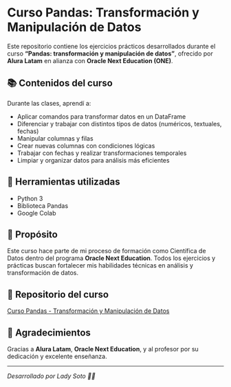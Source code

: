 # Curso Pandas: Transformación y Manipulación de Datos

Este repositorio contiene los ejercicios prácticos desarrollados durante el curso **“Pandas: transformación y manipulación de datos”**, ofrecido por **Alura Latam** en alianza con **Oracle Next Education (ONE)**.

## 📚 Contenidos del curso

Durante las clases, aprendí a:

- Aplicar comandos para transformar datos en un DataFrame
- Diferenciar y trabajar con distintos tipos de datos (numéricos, textuales, fechas)
- Manipular columnas y filas
- Crear nuevas columnas con condiciones lógicas
- Trabajar con fechas y realizar transformaciones temporales
- Limpiar y organizar datos para análisis más eficientes

## 🧠 Herramientas utilizadas

- Python 3
- Biblioteca Pandas
- Google Colab

## 🚀 Propósito

Este curso hace parte de mi proceso de formación como Científica de Datos dentro del programa **Oracle Next Education**. Todos los ejercicios y prácticas buscan fortalecer mis habilidades técnicas en análisis y transformación de datos.

## 🔗 Repositorio del curso

[Curso Pandas - Transformación y Manipulación de Datos](https://github.com/LadySoto/Curso_pandas_manipulacion_transformacion_datos)

## 🙌 Agradecimientos

Gracias a **Alura Latam**, **Oracle Next Education**, y al profesor por su dedicación y excelente enseñanza.

---

*Desarrollado por Lady Soto 👩‍💻*
